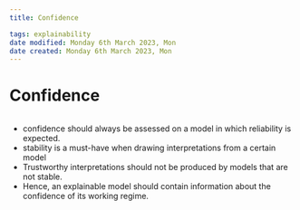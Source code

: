 ```yaml
---
title: Confidence

tags: explainability 
date modified: Monday 6th March 2023, Mon
date created: Monday 6th March 2023, Mon
---
```


# Confidence
```toc
```

- confidence should always be assessed on a model in which reliability is expected.
- stability is a must-have when drawing interpretations from a certain model
- Trustworthy interpretations should not be produced by models that are not stable.
- Hence, an explainable model should contain information about the confidence of its working regime.



